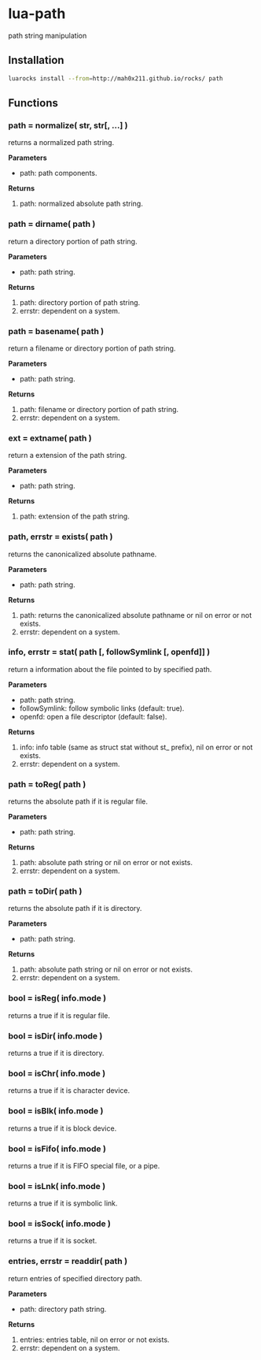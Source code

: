 lua-path
========

path string manipulation

## Installation

```sh
luarocks install --from=http://mah0x211.github.io/rocks/ path
```


## Functions

### path = normalize( str, str[, ...] )

returns a normalized path string.

**Parameters**

- path: path components.


**Returns**

1. path: normalized absolute path string.


### path = dirname( path )

return a directory portion of path string.

**Parameters**

- path: path string.


**Returns**

1. path: directory portion of path string.
2. errstr: dependent on a system.


### path = basename( path )

return a filename or directory portion of path string.

**Parameters**

- path: path string.

**Returns**

1. path: filename or directory portion of path string.
2. errstr: dependent on a system.


### ext = extname( path )

return a extension of the path string.

**Parameters**

- path: path string.

**Returns**

1. path: extension of the path string.


### path, errstr = exists( path )

returns the canonicalized absolute pathname.

**Parameters**

- path: path string.

**Returns**

1. path: returns the canonicalized absolute pathname or nil on error or not exists.
2. errstr: dependent on a system.


### info, errstr = stat( path [, followSymlink [,  openfd]] )

return a information about the file pointed to by specified path.

**Parameters**

- path: path string.
- followSymlink: follow symbolic links (default: true).
- openfd: open a file descriptor (default: false).


**Returns**

1. info: info table (same as struct stat without st_ prefix), nil on error or not exists.
2. errstr: dependent on a system.


### path = toReg( path )

returns the absolute path if it is regular file.

**Parameters**

- path: path string.

**Returns**

1. path: absolute path string or nil on error or not exists.
2. errstr: dependent on a system.


### path = toDir( path )

returns the absolute path if it is directory.

**Parameters**

- path: path string.

**Returns**

1. path: absolute path string or nil on error or not exists.
2. errstr: dependent on a system.


### bool = isReg( info.mode )

returns a true if it is regular file.

### bool = isDir( info.mode )

returns a true if it is directory.

### bool = isChr( info.mode )

returns a true if it is character device.

### bool = isBlk( info.mode )

returns a true if it is block device.

### bool = isFifo( info.mode )

returns a true if it is FIFO special file, or a pipe.

### bool = isLnk( info.mode )

returns a true if it is symbolic link.

### bool = isSock( info.mode )

returns a true if it is socket.


### entries, errstr = readdir( path )

return entries of specified directory path.

**Parameters**

- path: directory path string.

**Returns**

1. entries: entries table, nil on error or not exists.
2. errstr: dependent on a system.

